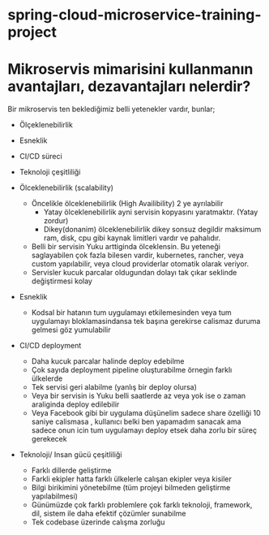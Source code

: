 # spring-cloud-microservice-training-project
# Mikroservis mimarisini kullanmanın avantajları, dezavantajları nelerdir?
Bir mikroservis ten beklediğimiz belli yetenekler vardır, bunlar;
- Ölçeklenebilirlik
- Esneklik
- CI/CD süreci
- Teknoloji çeşitliliği

- Ölceklenebilirlik (scalability)
    - Öncelikle ölceklenebilirlik (High Availibility) 2 ye ayrılabilir
        - Yatay ölceklenebilirlik ayni servisin kopyasını yaratmaktır. (Yatay zordur)
        - Dikey(donanim) ölceklenebilirlik dikey sonsuz degildir maksimum ram, disk, cpu gibi kaynak limitleri vardır ve pahalıdır.
    - Belli bir servisin Yuku arttiginda ölceklensin. Bu yeteneği saglayabilen çok fazla bilesen vardir, kubernetes, rancher, veya custom yapılabilir, veya cloud providerlar otomatik olarak veriyor.
    - Servisler kucuk parcalar oldugundan dolayı tak çıkar seklinde değiştirmesi kolay
- Esneklik 
    - Kodsal bir hatanın tum uygulamayı etkilemesinden veya tum uygulamayı bloklamasindansa tek başına gerekirse calismaz duruma gelmesi göz yumulabilir
- CI/CD deployment
    - Daha kucuk parcalar halinde deploy edebilme
    - Çok sayıda deployment pipeline oluşturabilme örnegin farklı ülkelerde 
    - Tek servisi geri alabilme (yanlış bir deploy olursa)
    - Veya bir servisin is Yuku belli saatlerde az veya yok ise o zaman araliginda deploy edilebilir
    - Veya Facebook gibi bir uygulama düşünelim sadece share özelliği 10 saniye calismasa , kullanıcı belki ben yapamadım sanacak ama sadece onun icin tum uygulamayı deploy etsek daha zorlu bir süreç gerekecek
- Teknoloji/ Insan gücü çeşitliliği
    - Farklı dillerde geliştirme
    - Farkli ekipler hatta farklı ülkelerle calışan ekipler veya kisiler
    - Bilgi birikimini yönetebilme (tüm projeyi bilmeden geliştirme yapılabilmesi)
    - Günümüzde çok farklı problemlere çok farklı teknoloji, framework, dil, sistem ile daha efektif çözümler sunabilme
    - Tek codebase üzerinde calışma zorluğu
